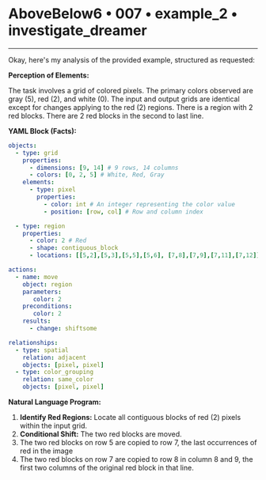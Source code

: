# AboveBelow6 • 007 • example_2 • investigate_dreamer

---
Okay, here's my analysis of the provided example, structured as requested:

**Perception of Elements:**

The task involves a grid of colored pixels. The primary colors observed are gray (5), red (2), and white (0). The input and output grids are identical except for changes applying to the red (2) regions. There is a region with 2 red blocks. There are 2 red blocks in the second to last line.

**YAML Block (Facts):**



```yaml
objects:
  - type: grid
    properties:
      - dimensions: [9, 14] # 9 rows, 14 columns
      - colors: [0, 2, 5] # White, Red, Gray
    elements:
      - type: pixel
        properties:
          - color: int # An integer representing the color value
          - position: [row, col] # Row and column index

  - type: region
    properties:
      - color: 2 # Red
      - shape: contiguous_block
      - locations: [[5,2],[5,3],[5,5],[5,6], [7,8],[7,9],[7,11],[7,12]]

actions:
  - name: move
    object: region
    parameters:
       color: 2
    preconditions:
       color: 2
    results:
      - change: shiftsome

relationships:
  - type: spatial
    relation: adjacent
    objects: [pixel, pixel]
  - type: color_grouping
    relation: same_color
    objects: [pixel, pixel]

```



**Natural Language Program:**

1.  **Identify Red Regions:** Locate all contiguous blocks of red (2) pixels within the input grid.
2.  **Conditional Shift:** The two red blocks are moved.
3. The two red blocks on row 5 are copied to row 7, the last occurrences of red in the image
4. The two red blocks on row 7 are copied to row 8 in column 8 and 9, the first two columns of the original red block in that line.


